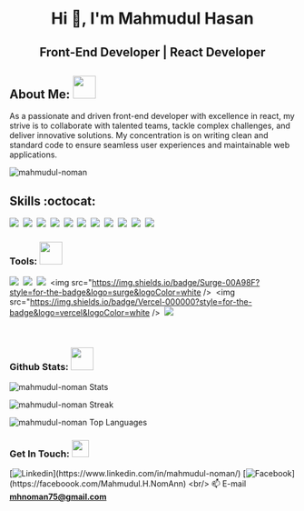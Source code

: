 <h1 align="center">Hi 👋, I'm Mahmudul Hasan</h1>
<h2 align="center">Front-End Developer | React Developer</h2>

## **About Me: <img src="https://media2.giphy.com/media/ZGHpWzdOEkMKtwLqdc/giphy.gif?cid=ecf05e47a0n3gi1bfqntqmob8g9aid1oyj2wr3ds3mg700bl&rid=giphy.gif" width="40">**
As a passionate and driven front-end developer with excellence in react, my strive is to collaborate with talented teams, tackle complex challenges, and deliver innovative solutions. My concentration is on writing clean and standard code to ensure seamless user experiences and maintainable web applications.

<p align="left"> <img src="https://komarev.com/ghpvc/?username=mahmudul-noman&label=Profile%20views&color=36ab43&style=flat" alt="mahmudul-noman" /> </p>  

## **Skills :octocat:**
<img src="https://img.shields.io/badge/html5%20-%23e34f26.svg?&style=for-the-badge&logo=html5&logoColor=white" />&nbsp;
<img src="https://img.shields.io/badge/css3%20-%231572B6.svg?&style=for-the-badge&logo=css3&logoColor=white" />&nbsp;
<img src="https://img.shields.io/badge/Tailwind_CSS-38B2AC?style=for-the-badge&logo=tailwind-css&logoColor=white"/>&nbsp;
<img src="https://img.shields.io/badge/Bootstrap-563D7C?style=for-the-badge&logo=bootstrap&logoColor=white" />&nbsp;
<img src="https://img.shields.io/badge/javascript%20-%23F7DF1E.svg?&style=for-the-badge&logo=javascript&logoColor=white" />&nbsp;
<img src="https://img.shields.io/badge/React-20232A?style=for-the-badge&logo=react&logoColor=61DAFB" />&nbsp;
<img src="https://img.shields.io/badge/Firebase-0396de?style=for-the-badge&logo=firebase&logoColor=yellow" />&nbsp;
<img src="https://img.shields.io/badge/Material--UI-0081CB?style=for-the-badge&logo=material-ui&logoColor=white" />&nbsp;
<img src="https://img.shields.io/badge/Node-43853D?style=for-the-badge&logo=node.js&logoColor=white" />&nbsp;
<img src="https://img.shields.io/badge/Express-43853D?style=for-the-badge&logo=express&logoColor=white" />&nbsp;
<img src="https://img.shields.io/badge/MongoDB-4EA94B?style=for-the-badge&logo=mongodb&logoColor=white" />&nbsp;
<br/>

### Tools: <img src="https://media.giphy.com/media/KGhpQ5NMoWKQurlHwI/giphy.gif" width="40">
<img src="https://img.shields.io/badge/Git-e94e31?style=for-the-badge&logo=git&logoColor=white" />&nbsp;
<img src="https://img.shields.io/badge/VS CODE-007ACC?style=for-the-badge&logo=visual%20studio%20code&logoColor=white" />&nbsp;
<img src="https://img.shields.io/badge/Netlify-00C7B7?style=for-the-badge&logo=netlify&logoColor=white" />&nbsp;
<img src="https://img.shields.io/badge/Surge-00A98F?style=for-the-badge&logo=surge&logoColor=white />&nbsp;
<img src="https://img.shields.io/badge/Vercel-000000?style=for-the-badge&logo=vercel&logoColor=white />&nbsp;
<img src="https://img.shields.io/badge/Heroku-430098?style=for-the-badge&logo=heroku&logoColor=white" />&nbsp;

<br/>

### Github Stats: <img src="https://media.giphy.com/media/ww9Z3l8wl4szKyRIro/giphy.gif" width="40">
![mahmudul-noman Stats](https://github-readme-stats.vercel.app/api?username=mahmudul-noman&theme=darcula&show_icons=true&hide_border=true&count_private=true)

![mahmudul-noman Streak](https://github-readme-streak-stats.herokuapp.com/?user=mahmudul-noman&theme=darcula&hide_border=true)

![mahmudul-noman Top Languages](https://github-readme-stats.vercel.app/api/top-langs/?username=mahmudul-noman&theme=darcula&show_icons=true&hide_border=true&layout=compact)

### Get In Touch: <img src="https://media.giphy.com/media/YMwAWYzXzK4FXrjCZu/giphy.gif" width="30">
[![Linkedin](https://img.shields.io/badge/LinkedIn-0077B5?style=for-the-badge&logo=linkedin&logoColor=white")](https://www.linkedin.com/in/mahmudul-noman/) 
[![Facebook](https://img.shields.io/badge/Facebook-1877F2?style=for-the-badge&logo=facebook&logoColor=white")](https://faceboook.com/Mahmudul.H.NomAnn)
<br/>
 📫 E-mail **mhnoman75@gmail.com**
